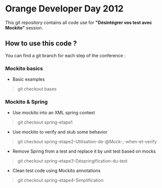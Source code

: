 # Orange Developer Day 2012 #

This git repository contains all code use for  **"Désintégrer vos test avec Mockito"** session.

## How to use this code ? ##

You can find a git branch for each step of the conference :

### Mockito basics ###

- Basic examples

> git checkout bases

### Mockito & Spring ###

- Use mockito into an XML spring context

> git checkout spring-etape1

- Use mockito to verify and stub some behavior

> git checkout spring-etape2-Utilisation-de-@Mock-,-when-et-verify

- Remove Spring from a test and replace it by unit test based on mocks

> git checkout spring-etape3-Déspringification-du-test

- Clean test code using Mockito annotations

> git checkout spring-etape4-Simplification